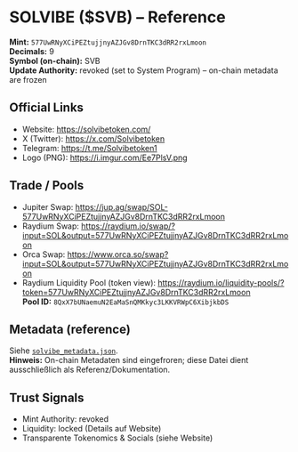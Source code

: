 # SOLVIBE ($SVB) – Reference

**Mint:** `577UwRNyXCiPEZtujjnyAZJGv8DrnTKC3dRR2rxLmoon`  
**Decimals:** 9  
**Symbol (on-chain):** SVB  
**Update Authority:** revoked (set to System Program) – on-chain metadata are frozen

## Official Links
- Website: https://solvibetoken.com/
- X (Twitter): https://x.com/Solvibetoken
- Telegram: https://t.me/Solvibetoken1
- Logo (PNG): https://i.imgur.com/Ee7PlsV.png

## Trade / Pools
- Jupiter Swap: https://jup.ag/swap/SOL-577UwRNyXCiPEZtujjnyAZJGv8DrnTKC3dRR2rxLmoon
- Raydium Swap: https://raydium.io/swap/?input=SOL&output=577UwRNyXCiPEZtujjnyAZJGv8DrnTKC3dRR2rxLmoon
- Orca Swap: https://www.orca.so/swap?input=SOL&output=577UwRNyXCiPEZtujjnyAZJGv8DrnTKC3dRR2rxLmoon
- Raydium Liquidity Pool (token view): https://raydium.io/liquidity-pools/?token=577UwRNyXCiPEZtujjnyAZJGv8DrnTKC3dRR2rxLmoon  
  **Pool ID:** `8QxX7bUNaemuN2EaMaSnQMKkyc3LKKVRWpC6XibjkbDS`

## Metadata (reference)
Siehe [`solvibe_metadata.json`](./solvibe_metadata.json).  
**Hinweis:** On-chain Metadaten sind eingefroren; diese Datei dient ausschließlich als Referenz/Dokumentation.

## Trust Signals
- Mint Authority: revoked
- Liquidity: locked (Details auf Website)
- Transparente Tokenomics & Socials (siehe Website)
